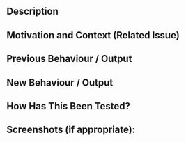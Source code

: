 ## Description
<!--- Describe your changes in detail -->


## Motivation and Context (Related Issue)
<!--- Why is this change required? What problem does it solve? -->
<!--- If suggesting a new feature or change, please discuss it in an issue first -->
<!--- If fixing a bug, there should be an issue describing it with steps to reproduce -->
<!--- Please link to the issue here: -->


## Previous Behaviour / Output
<!--- Provide an example of what was happening before your change -->

## New Behaviour / Output
<!--- Provide an example of what now happens after your change -->

## How Has This Been Tested?
<!--- Please describe in detail how you tested your changes. -->
<!--- Include details of your testing environment, and the tests you ran, including any new unit tests --->

## Screenshots (if appropriate):

